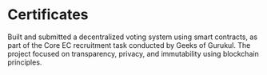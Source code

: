 # Certificates
Built and submitted a decentralized voting system using smart contracts, as part of the Core EC recruitment task conducted by Geeks of Gurukul. The project focused on transparency, privacy, and immutability using blockchain principles.
